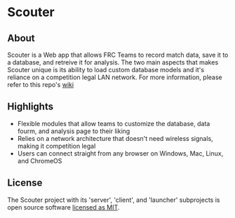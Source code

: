 ﻿<!-- <div align="center">
  <a href="https://github.com/winwiz1/crisp-react">
    <img alt="crisp-react logo" src="docs/crisp-react.png">
  </a>
  <br />
  <br />
</div>
<br />
<div align="center">
  <img alt="Travis CI badge" src="https://travis-ci.com/winwiz1/crisp-react.svg?branch=master">
  <img alt="Language badge. Sometimes timeouts - please reload." src="https://img.shields.io/github/languages/top/winwiz1/crisp-react">
  <img alt="Snyk Vulnerabilities badge" src="https://img.shields.io/snyk/vulnerabilities/github/winwiz1/crisp-react">
  <img alt="License badge" src="https://img.shields.io/github/license/winwiz1/crisp-react">
</div> -->

# Scouter

## About

Scouter is a Web app that allows FRC Teams to record match data, save it to a database, and retreive it for analysis. The two main aspects that makes Scouter unique is its ability to load custom database models and it's reliance on a competition legal LAN network. For more information, please refer to this repo's [wiki](https://github.com/NicolasNewman/Scouter/wiki)

## Highlights

- Flexible modules that allow teams to customize the database, data fourm, and analysis page to their liking
- Relies on a network architecture that doesn't need wireless signals, making it competition legal
- Users can connect straight from any browser on Windows, Mac, Linux, and ChromeOS

## License

The Scouter project with its 'server', 'client', and 'launcher' subprojects is open source software [licensed as MIT](./LICENSE).
